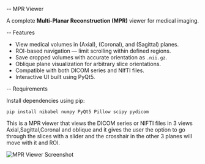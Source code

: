-- MPR Viewer

A complete **Multi-Planar Reconstruction (MPR)** viewer for medical imaging.

-- Features

-  View medical volumes in (Axial), (Coronal), and (Sagittal) planes.  
- ROI-based navigation — limit scrolling within defined regions.  
- Save cropped volumes with accurate orientation as `.nii.gz`.  
- Oblique plane visualization for arbitrary slice orientations.  
-  Compatible with both DICOM series and NIfTI files.  
-  Interactive UI built using PyQt5.

-- Requirements

Install dependencies using pip:

```
pip install nibabel numpy PyQt5 Pillow scipy pydicom
```
This is a MPR viewer that views the DICOM series or NIFTI files in 3 views Axial,Sagittal,Coronal and oblique
and it gives the user the option to go through the slices with a slider and the crosshair in the other 3 planes will move with it
and ROI.

![MPR Viewer Screenshot](images/screenshot.png)
